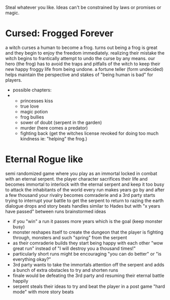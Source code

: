 Steal whatever you like. Ideas can't be constrained by laws or promises or magic. 

# Cursed: Frogged Forever
a witch curses a human to become a frog. turns out being a frog is great and they begin to enjoy the freedom immediately. realizing their mistake the witch begins to frantically attempt to undo the curse by any means. our hero (the frog) has to avoid the traps and pitfalls of the witch to keep their new happy froggy life from being undone.
a fortune teller (form undecided) helps maintain the perspective and stakes of "being human is bad" for players.
- possible chapters:
- - princesses kiss
  - true love
  - magic potion
  - frog bullies
  - sower of doubt (serpent in the garden)
  - murder (here comes a predator)
  - fighting back (get the witches license revoked for doing too much kindness ie: "helping" the frog.)
 
# Eternal Rogue like
semi randomized game where you play as an immortal locked in combat with an eternal serpent.
the player character sacrifices their life and becomes immortal to interlock with the eternal serpent and keep it too busy to attack the inhabitants of the world
every run makes years go by and after a few thousand your rivalry becomes comraderie and a 3rd party starts trying to interrupt your battle to get the serpent to return to razing the earth
dialogue drops and story beats handles similar to Hades but with "x years have passed" between runs
brainstormed ideas
- if you "win" a run it passes more years which is the goal (keep monster busy)
- monster reshapes itself to create the dungeon that the player is fighting through, monsters and such "spring" from the serpent
- as their comraderie builds they start being happy with each other "wow great run" instead of "I will destroy you a thousand times!"
- particularly short runs might be encouraging "you can do better" or "is everything okay?"
- 3rd party wants to take the immortals attention off the serpent and adds a bunch of extra obstacles to try and shorten runs
- finale would be defeating the 3rd party and resuming their eternal battle happily
- serpent steals their ideas to try and beat the player in a post game "hard mode" with more story beats 

